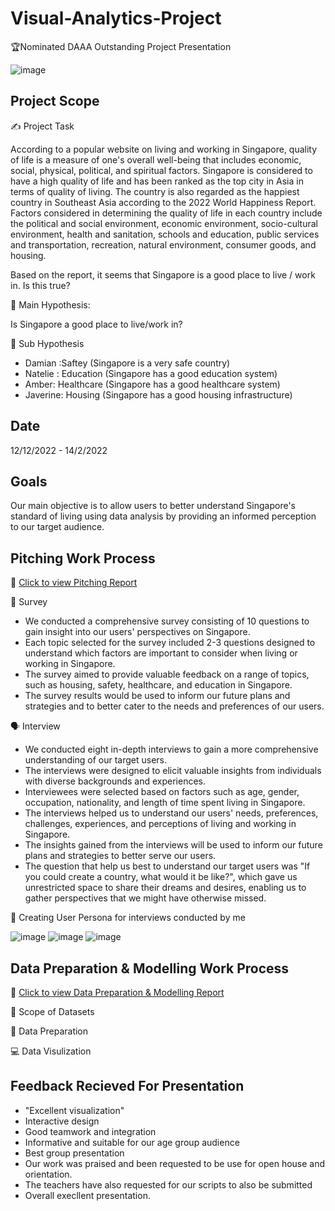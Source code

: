 # Visual-Analytics-Project
🏆Nominated DAAA Outstanding Project Presentation

![image](https://user-images.githubusercontent.com/90853880/219352486-78b86cdd-ea62-40a8-bd01-c487f8d6b04f.png)

## Project Scope
✍️ Project Task

According to a popular website on living and working in Singapore, quality of life is a measure of one's overall well-being that includes economic, social, physical, political, and spiritual factors. Singapore is considered to have a high quality of life and has been ranked as the top city in Asia in terms of quality of living. The country is also regarded as the happiest country in Southeast Asia according to the 2022 World Happiness Report. Factors considered in determining the quality of life in each country include the political and social environment, economic environment, socio-cultural environment, health and sanitation, schools and education, public services and transportation, recreation, natural environment, consumer goods, and housing. 

Based on the report, it seems that Singapore is a good place to live / work in. Is this true?

📝 Main Hypothesis: 

Is Singapore a good place to live/work in?

📝 Sub Hypothesis

- Damian :Saftey (Singapore is a very safe country)
- Natelie : Education (Singapore has a good education system)
- Amber: Healthcare (Singapore has a good healthcare system)
- Javerine: Housing (Singapore has a good housing infrastructure)

## Date
12/12/2022 - 14/2/2022

## Goals 

Our main objective is to allow users to better understand Singapore's standard of living using data analysis by providing an informed perception to our target audience.

## Pitching Work Process

🔗 <a href="https://1drv.ms/w/s!AqPqZBpzzZYljc8JYn6OdTlpkXbXWQ?e=sU0zlc" target="_blank"> Click to view Pitching Report</a>

💜 Survey 

- We conducted a comprehensive survey consisting of 10 questions to gain insight into our users' perspectives on Singapore.
- Each topic selected for the survey included 2-3 questions designed to understand which factors are important to consider when living or working in Singapore.
- The survey aimed to provide valuable feedback on a range of topics, such as housing, safety, healthcare, and education in Singapore.
- The survey results would be used to inform our future plans and strategies and to better cater to the needs and preferences of our users.

🗣️ Interview 

- We conducted eight in-depth interviews to gain a more comprehensive understanding of our target users.
- The interviews were designed to elicit valuable insights from individuals with diverse backgrounds and experiences.
- Interviewees were selected based on factors such as age, gender, occupation, nationality, and length of time spent living in Singapore.
- The interviews helped us to understand our users' needs, preferences, challenges, experiences, and perceptions of living and working in Singapore.
- The insights gained from the interviews will be used to inform our future plans and strategies to better serve our users.
- The question that help us best to understand our target users was "If you could create a country, what would it be like?", which gave us unrestricted space to share their dreams and desires, enabling us to gather perspectives that we might have otherwise missed.

👤 Creating User Persona for interviews conducted by me

![image](https://user-images.githubusercontent.com/90853880/219357328-ba2d8be8-9bc2-40e7-ad9d-49d38ca2d2a6.png)
![image](https://user-images.githubusercontent.com/90853880/219357384-a94da395-5951-4b71-b81f-4cd6f8cbd1b1.png)
![image](https://user-images.githubusercontent.com/90853880/219357442-66d7b9d4-ae41-4436-99f6-a1906fcc6de6.png)

## Data Preparation & Modelling Work Process 

🔗 <a href="https://1drv.ms/w/s!AqPqZBpzzZYljcsdN9gqnpvJf2yC0Q?e=fr9yP1" target="_blank"> Click to view Data Preparation & Modelling Report</a>

📜 Scope of Datasets 


🔖 Data Preparation 


💻 Data Visulization 


## Feedback Recieved For Presentation 
- "Excellent visualization"
- Interactive design 
- Good teamwork and integration
- Informative and suitable for our age group audience
- Best group presentation
- Our work was praised and been requested to be use for open house and orientation. 
- The teachers have also requested for our scripts to also be submitted
- Overall execllent presentation. 
